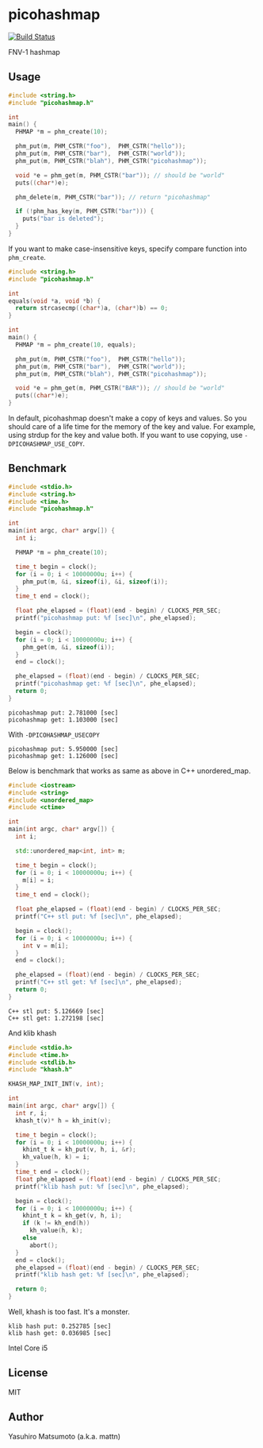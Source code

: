 # picohashmap

[![Build Status](https://travis-ci.org/mattn/picohashmap.svg?branch=master)](https://travis-ci.org/mattn/picohashmap)

FNV-1 hashmap

## Usage

```c
#include <string.h>
#include "picohashmap.h"

int
main() {
  PHMAP *m = phm_create(10);

  phm_put(m, PHM_CSTR("foo"),  PHM_CSTR("hello"));
  phm_put(m, PHM_CSTR("bar"),  PHM_CSTR("world"));
  phm_put(m, PHM_CSTR("blah"), PHM_CSTR("picohashmap"));

  void *e = phm_get(m, PHM_CSTR("bar")); // should be "world"
  puts((char*)e);

  phm_delete(m, PHM_CSTR("bar")); // return "picohashmap"

  if (!phm_has_key(m, PHM_CSTR("bar"))) {
    puts("bar is deleted");
  }
}
```

If you want to make case-insensitive keys, specify compare function into `phm_create`.

```c
#include <string.h>
#include "picohashmap.h"

int
equals(void *a, void *b) {
  return strcasecmp((char*)a, (char*)b) == 0;
}

int
main() {
  PHMAP *m = phm_create(10, equals);

  phm_put(m, PHM_CSTR("foo"),  PHM_CSTR("hello"));
  phm_put(m, PHM_CSTR("bar"),  PHM_CSTR("world"));
  phm_put(m, PHM_CSTR("blah"), PHM_CSTR("picohashmap"));

  void *e = phm_get(m, PHM_CSTR("BAR")); // should be "world"
  puts((char*)e);
}
```

In default, picohashmap doesn't make a copy of keys and values. So you should care of a life time for the memory of the key and value. For example, using strdup for the key and value both. If you want to use copying, use `-DPICOHASHMAP_USE_COPY`.

## Benchmark

```c
#include <stdio.h>
#include <string.h>
#include <time.h>
#include "picohashmap.h"

int
main(int argc, char* argv[]) {
  int i;

  PHMAP *m = phm_create(10);

  time_t begin = clock();
  for (i = 0; i < 10000000u; i++) {
    phm_put(m, &i, sizeof(i), &i, sizeof(i));
  }
  time_t end = clock();

  float phe_elapsed = (float)(end - begin) / CLOCKS_PER_SEC;
  printf("picohashmap put: %f [sec]\n", phe_elapsed);

  begin = clock();
  for (i = 0; i < 10000000u; i++) {
    phm_get(m, &i, sizeof(i));
  }
  end = clock();

  phe_elapsed = (float)(end - begin) / CLOCKS_PER_SEC;
  printf("picohashmap get: %f [sec]\n", phe_elapsed);
  return 0;
}
```

```
picohashmap put: 2.781000 [sec]
picohashmap get: 1.103000 [sec]
```

With `-DPICOHASHMAP_USECOPY`

```
picohashmap put: 5.950000 [sec]
picohashmap get: 1.126000 [sec]
```

Below is benchmark that works as same as above in C++ unordered_map.

```cpp
#include <iostream>
#include <string>
#include <unordered_map>
#include <ctime>

int
main(int argc, char* argv[]) {
  int i;

  std::unordered_map<int, int> m;

  time_t begin = clock();
  for (i = 0; i < 10000000u; i++) {
    m[i] = i;
  }
  time_t end = clock();

  float phe_elapsed = (float)(end - begin) / CLOCKS_PER_SEC;
  printf("C++ stl put: %f [sec]\n", phe_elapsed);

  begin = clock();
  for (i = 0; i < 10000000u; i++) {
    int v = m[i];
  }
  end = clock();

  phe_elapsed = (float)(end - begin) / CLOCKS_PER_SEC;
  printf("C++ stl get: %f [sec]\n", phe_elapsed);
  return 0;
}
```

```
C++ stl put: 5.126669 [sec]
C++ stl get: 1.272198 [sec]
```

And klib khash

```c
#include <stdio.h>
#include <time.h>
#include <stdlib.h>
#include "khash.h"

KHASH_MAP_INIT_INT(v, int);

int
main(int argc, char* argv[]) {
  int r, i;
  khash_t(v)* h = kh_init(v);

  time_t begin = clock();
  for (i = 0; i < 10000000u; i++) {
    khint_t k = kh_put(v, h, i, &r);
    kh_value(h, k) = i;
  }
  time_t end = clock();
  float phe_elapsed = (float)(end - begin) / CLOCKS_PER_SEC;
  printf("klib hash put: %f [sec]\n", phe_elapsed);

  begin = clock();
  for (i = 0; i < 10000000u; i++) {
    khint_t k = kh_get(v, h, i);
    if (k != kh_end(h))
      kh_value(h, k);
    else
      abort();
  }
  end = clock();
  phe_elapsed = (float)(end - begin) / CLOCKS_PER_SEC;
  printf("klib hash get: %f [sec]\n", phe_elapsed);

  return 0;
}
```

Well, khash is too fast. It's a monster.

```
klib hash put: 0.252785 [sec]
klib hash get: 0.036985 [sec]
```

Intel Core i5

## License

MIT

## Author

Yasuhiro Matsumoto (a.k.a. mattn)
